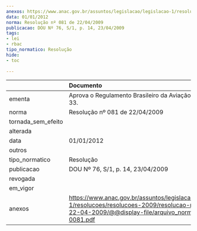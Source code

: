 ```yaml
---
anexos: https://www.anac.gov.br/assuntos/legislacao/legislacao-1/resolucoes/resolucoes-2009/resolucao-no-081-de-22-04-2009/@@display-file/arquivo_norma/RA2009-0081.pdf
data: 01/01/2012
norma: Resolução nº 081 de 22/04/2009
publicacao: DOU Nº 76, S/1, p. 14, 23/04/2009
tags:
- lei
- rbac
tipo_normatico: Resolução
hide: 
- toc 
 
---
```


|                    | Documento                                                                                                                                                       |
|:-------------------|:----------------------------------------------------------------------------------------------------------------------------------------------------------------|
| ementa             | Aprova o Regulamento Brasileiro da Aviação Civil - RBAC 33.                                                                                                     |
| norma              | Resolução nº 081 de 22/04/2009                                                                                                                                  |
| tornada_sem_efeito |                                                                                                                                                                 |
| alterada           |                                                                                                                                                                 |
| data               | 01/01/2012                                                                                                                                                      |
| outros             |                                                                                                                                                                 |
| tipo_normatico     | Resolução                                                                                                                                                       |
| publicacao         | DOU Nº 76, S/1, p. 14, 23/04/2009                                                                                                                               |
| revogada           |                                                                                                                                                                 |
| em_vigor           |                                                                                                                                                                 |
| anexos             | https://www.anac.gov.br/assuntos/legislacao/legislacao-1/resolucoes/resolucoes-2009/resolucao-no-081-de-22-04-2009/@@display-file/arquivo_norma/RA2009-0081.pdf |